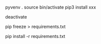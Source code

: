 pyvenv .
source bin/activate
pip3 install xxx

deactivate

pip freeze > requirements.txt

pip install -r requirements.txt